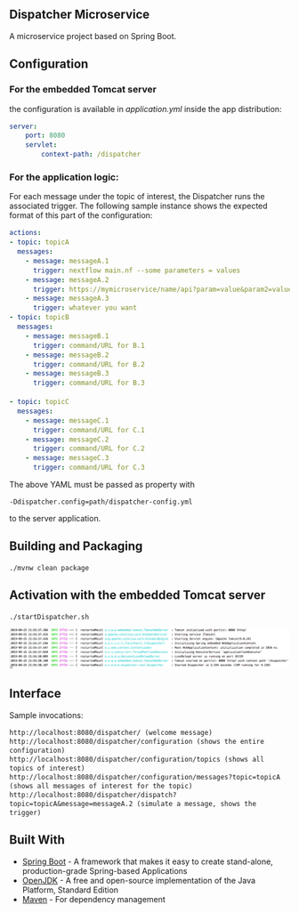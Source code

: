 Dispatcher Microservice
----
A microservice project based on Spring Boot.

## Configuration
### For the embedded Tomcat server
the configuration is available in  _application.yml_ inside the app distribution:
```yaml
server:
    port: 8080
    servlet:
        context-path: /dispatcher
```

### For the application logic:
For each message under the topic of interest, the Dispatcher runs the associated trigger. The following sample instance shows the expected format of this part of the configuration:

```yaml
actions:
- topic: topicA
  messages:
    - message: messageA.1
      trigger: nextflow main.nf --some parameters = values
    - message: messageA.2
      trigger: https://mymicroservice/name/api?param=value&param2=value2
    - message: messageA.3
      trigger: whatever you want
- topic: topicB
  messages:
    - message: messageB.1
      trigger: command/URL for B.1
    - message: messageB.2
      trigger: command/URL for B.2
    - message: messageB.3
      trigger: command/URL for B.3

- topic: topicC
  messages:
    - message: messageC.1
      trigger: command/URL for C.1
    - message: messageC.2
      trigger: command/URL for C.2
    - message: messageC.3
      trigger: command/URL for C.3


```
The above YAML must be passed as property with

    -Ddispatcher.config=path/dispatcher-config.yml

to the server application. 

## Building and Packaging
~~~
./mvnw clean package
~~~
## Activation with the embedded Tomcat server
~~~
./startDispatcher.sh
~~~
![Emb start](doc/EmbTomcatStart.png)
## Interface

Sample invocations:
~~~
http://localhost:8080/dispatcher/ (welcome message)
http://localhost:8080/dispatcher/configuration (shows the entire configuration)
http://localhost:8080/dispatcher/configuration/topics (shows all topics of interest)
http://localhost:8080/dispatcher/configuration/messages?topic=topicA (shows all messages of interest for the topic)
http://localhost:8080/dispatcher/dispatch?topic=topicA&message=messageA.2 (simulate a message, shows the trigger)
~~~

## Built With
* [Spring Boot](https://spring.io/projects/spring-boot) - A framework that makes it easy to create stand-alone, production-grade Spring-based Applications
* [OpenJDK](https://openjdk.java.net/) - A free and open-source implementation of the Java Platform, Standard Edition
* [Maven](https://maven.apache.org/) - For dependency management
